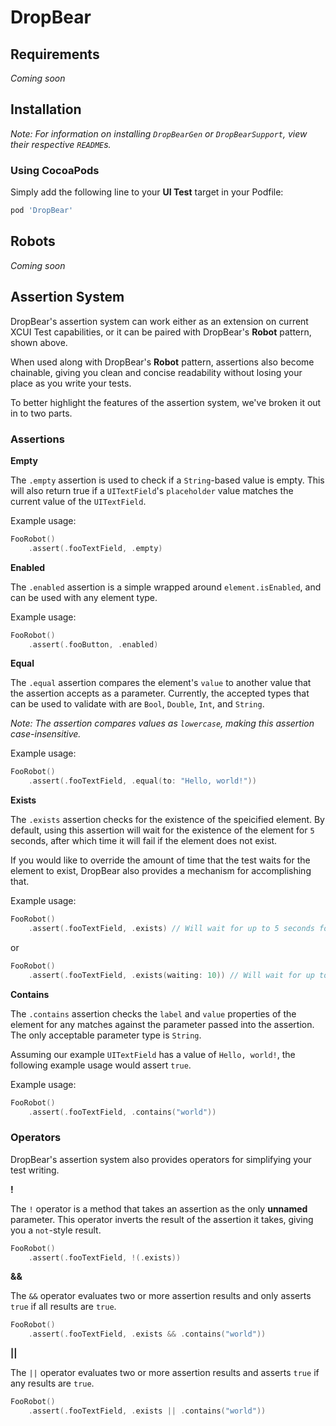 # DropBear

## Requirements

*Coming soon*

## Installation

_Note: For information on installing `DropBearGen` or `DropBearSupport`, view their respective `README`s._

### **Using CocoaPods**
Simply add the following line to your **UI Test** target in your Podfile:

```ruby
pod 'DropBear'
```

## Robots

*Coming soon*

## Assertion System

DropBear's assertion system can work either as an extension on current XCUI Test capabilities, or it can be paired with DropBear's **Robot** pattern, shown above.

When used along with DropBear's **Robot** pattern, assertions also become chainable, giving you clean and concise readability without losing your place as you write your tests.

To better highlight the features of the assertion system, we've broken it out in to two parts.

### **Assertions**

**Empty**

The `.empty` assertion is used to check if a `String`-based value is empty. This will also return true if a `UITextField`'s `placeholder` value matches the current value of the `UITextField`.

Example usage:

```swift
FooRobot()
    .assert(.fooTextField, .empty)
```

**Enabled**

The `.enabled` assertion is a simple wrapped around `element.isEnabled`, and can be used with any element type.

Example usage:

```swift
FooRobot()
    .assert(.fooButton, .enabled)
```

**Equal**

The `.equal` assertion compares the element's `value` to another value that the assertion accepts as a parameter. Currently, the accepted types that can be used to validate with are `Bool`, `Double`, `Int`, and `String`.

_Note: The assertion compares values as `lowercase`, making this assertion case-insensitive._

Example usage:

```swift
FooRobot()
    .assert(.fooTextField, .equal(to: "Hello, world!"))
```

**Exists**

The `.exists` assertion checks for the existence of the speicified element. By default, using this assertion will wait for the existence of the element for `5` seconds, after which time it will fail if the element does not exist.

If you would like to override the amount of time that the test waits for the element to exist, DropBear also provides a mechanism for accomplishing that.

Example usage:

```swift
FooRobot()
    .assert(.fooTextField, .exists) // Will wait for up to 5 seconds for existence
```

or

```swift
FooRobot()
    .assert(.fooTextField, .exists(waiting: 10)) // Will wait for up to 10 seconds for existence
```

**Contains**

The `.contains` assertion checks the `label` and `value` properties of the element for any matches against the parameter passed into the assertion. The only acceptable parameter type is `String`.

Assuming our example `UITextField` has a value of `Hello, world!`, the following example usage would assert `true`.

Example usage:

```swift
FooRobot()
    .assert(.fooTextField, .contains("world"))
```

### **Operators**

DropBear's assertion system also provides operators for simplifying your test writing.

**!**

The `!` operator is a method that takes an assertion as the only **unnamed** parameter. This operator inverts the result of the assertion it takes, giving you a `not`-style result.

```swift
FooRobot()
    .assert(.fooTextField, !(.exists))
```

**&&**

The `&&` operator evaluates two or more assertion results and only asserts `true` if all results are `true`.

```swift
FooRobot()
    .assert(.fooTextField, .exists && .contains("world"))
```

**||**

The `||` operator evaluates two or more assertion results and asserts `true` if any results are `true`.

```swift
FooRobot()
    .assert(.fooTextField, .exists || .contains("world"))
```
